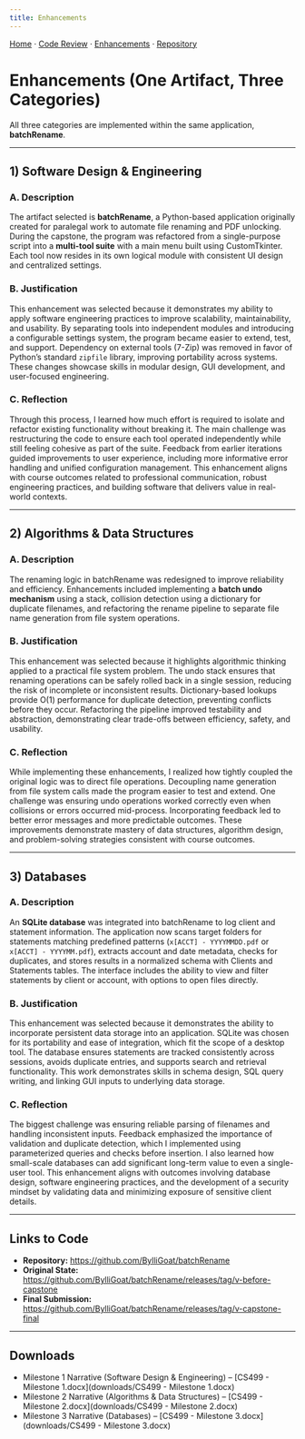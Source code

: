 ```yaml
---
title: Enhancements
---
```


<p>
  <a href="{{ site.baseurl }}/">Home</a> ·
  <a href="{{ site.baseurl }}/code-review.html">Code Review</a> ·
  <a href="{{ site.baseurl }}/enhancements.html">Enhancements</a> ·
  <a href="https://github.com/BylliGoat/batchRename">Repository</a>
</p>

# Enhancements (One Artifact, Three Categories)

All three categories are implemented within the same application, **batchRename**.

---

## 1) Software Design & Engineering

### A. Description
The artifact selected is **batchRename**, a Python-based application originally created for paralegal work to automate file renaming and PDF unlocking. During the capstone, the program was refactored from a single-purpose script into a **multi-tool suite** with a main menu built using CustomTkinter. Each tool now resides in its own logical module with consistent UI design and centralized settings.

### B. Justification
This enhancement was selected because it demonstrates my ability to apply software engineering practices to improve scalability, maintainability, and usability. By separating tools into independent modules and introducing a configurable settings system, the program became easier to extend, test, and support. Dependency on external tools (7-Zip) was removed in favor of Python’s standard `zipfile` library, improving portability across systems. These changes showcase skills in modular design, GUI development, and user-focused engineering.

### C. Reflection
Through this process, I learned how much effort is required to isolate and refactor existing functionality without breaking it. The main challenge was restructuring the code to ensure each tool operated independently while still feeling cohesive as part of the suite. Feedback from earlier iterations guided improvements to user experience, including more informative error handling and unified configuration management. This enhancement aligns with course outcomes related to professional communication, robust engineering practices, and building software that delivers value in real-world contexts.

---

## 2) Algorithms & Data Structures

### A. Description
The renaming logic in batchRename was redesigned to improve reliability and efficiency. Enhancements included implementing a **batch undo mechanism** using a stack, collision detection using a dictionary for duplicate filenames, and refactoring the rename pipeline to separate file name generation from file system operations.

### B. Justification
This enhancement was selected because it highlights algorithmic thinking applied to a practical file system problem. The undo stack ensures that renaming operations can be safely rolled back in a single session, reducing the risk of incomplete or inconsistent results. Dictionary-based lookups provide O(1) performance for duplicate detection, preventing conflicts before they occur. Refactoring the pipeline improved testability and abstraction, demonstrating clear trade-offs between efficiency, safety, and usability.

### C. Reflection
While implementing these enhancements, I realized how tightly coupled the original logic was to direct file operations. Decoupling name generation from file system calls made the program easier to test and extend. One challenge was ensuring undo operations worked correctly even when collisions or errors occurred mid-process. Incorporating feedback led to better error messages and more predictable outcomes. These improvements demonstrate mastery of data structures, algorithm design, and problem-solving strategies consistent with course outcomes.

---

## 3) Databases

### A. Description
An **SQLite database** was integrated into batchRename to log client and statement information. The application now scans target folders for statements matching predefined patterns (`x[ACCT] - YYYYMMDD.pdf` or `x[ACCT] - YYYYMM.pdf`), extracts account and date metadata, checks for duplicates, and stores results in a normalized schema with Clients and Statements tables. The interface includes the ability to view and filter statements by client or account, with options to open files directly.

### B. Justification
This enhancement was selected because it demonstrates the ability to incorporate persistent data storage into an application. SQLite was chosen for its portability and ease of integration, which fit the scope of a desktop tool. The database ensures statements are tracked consistently across sessions, avoids duplicate entries, and supports search and retrieval functionality. This work demonstrates skills in schema design, SQL query writing, and linking GUI inputs to underlying data storage.

### C. Reflection
The biggest challenge was ensuring reliable parsing of filenames and handling inconsistent inputs. Feedback emphasized the importance of validation and duplicate detection, which I implemented using parameterized queries and checks before insertion. I also learned how small-scale databases can add significant long-term value to even a single-user tool. This enhancement aligns with outcomes involving database design, software engineering practices, and the development of a security mindset by validating data and minimizing exposure of sensitive client details.

---

## Links to Code

- **Repository:** <https://github.com/BylliGoat/batchRename>
- **Original State:** <https://github.com/BylliGoat/batchRename/releases/tag/v-before-capstone>
- **Final Submission:** <https://github.com/BylliGoat/batchRename/releases/tag/v-capstone-final>

---

## Downloads
- Milestone 1 Narrative (Software Design & Engineering) – [CS499 - Milestone 1.docx](downloads/CS499 - Milestone 1.docx)
- Milestone 2 Narrative (Algorithms & Data Structures) – [CS499 - Milestone 2.docx](downloads/CS499 - Milestone 2.docx)
- Milestone 3 Narrative (Databases) – [CS499 - Milestone 3.docx](downloads/CS499 - Milestone 3.docx)
